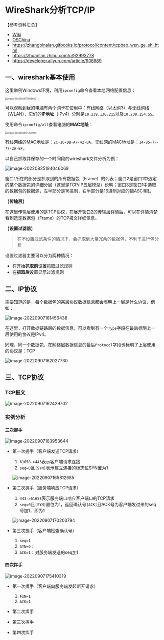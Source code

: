 # WireShark分析TCP/IP

【参考资料汇总】

* [Wiki](https://gitlab.com/wireshark/wireshark/-/wikis/home)
* [OSChina](https://tool.oschina.net/)
* https://zhangbinalan.gitbooks.io/protocol/content/tcpbao_wen_ge_shi.html
* https://zhuanlan.zhihu.com/p/92993778
* https://developer.aliyun.com/article/906989

## 一、wireshark基本使用

这里举例Windows环境，利用`ipconfig`命令查看本地网络配置信息：

<img src="https://raw.githubusercontent.com/huibazdy/TyporaPicture/main/202208251719978.png" alt="image-20220825171906880" style="zoom: 50%;" />

可以观察到我的电脑有两个网卡在使用中：有线网络（以太网3）与无线网络（WLAN），它们的**IP地址**（IPv4）分别是`10.239.130.215`以及`10.239.154.55`。

使用命令`ipconfig/all`查看电脑的**MAC地址**：

<img src="https://raw.githubusercontent.com/huibazdy/TyporaPicture/main/202208251743916.png" alt="image-20220825174300845" style="zoom:50%;" />

有线网络的MAC地址是：`2C-16-DB-A7-42-0A`，无线网的MAC地址是：`14-85-7F-77-2A-EF`。



以自己抓取并保存的一个时间段的wireshark文件分析为例：

![image-20220825194046069](https://raw.githubusercontent.com/huibazdy/TyporaPicture/main/202208251940281.png)

窗口1所在的部分是抓取到的所有数据包（Frame）的列表；窗口2是窗口1中选定的某个数据包的详细分层（这里是TCP/IP五层模型）说明；窗口3是窗口1中选取的数据包的数据源，左半部分是16进制，右半部分是16进制对应的额ASCII码。



【**传输层**】

在这里传输层使用的是TCP协议，在展开窗口2的传输层详情后，可以在详情清楚看到选定数据包（Frame）的TCP报文详细信息。





【**设置过滤器**】

> 在不设置过滤条件的情况下，会抓取到大量冗余的数据包，不利于进行包分析

设置过滤器主要可以分为两种情况：

* 在开始**抓取前**设置抓取过滤规则
* 在**抓取后**设置显示过滤规则





## 二、IP协议

需要知道的是，每个数据包的某层协议数据信息都会表明上一层是什么协议，例如：

![image-20220907161456438](https://raw.githubusercontent.com/huibazdy/TyporaPicture/main/202209071614487.png)

在这里，打开数据链路层的数据信息，可以看到有一个`Type`字段在最后标明上一层使用的协议是IPv4。



同理，同一个数据包，在网络层数据信息的最后`Protocol`字段也标明了上层使用的协议是：TCP

![image-20220907162027730](https://raw.githubusercontent.com/huibazdy/TyporaPicture/main/202209071620765.png)



## 三、TCP协议

### TCP报文

<img src="https://raw.githubusercontent.com/huibazdy/TyporaPicture/main/202209071624749.png" alt="image-20220907162429702"  />

### 实例分析

#### 三次握手

![image-20220907163953644](https://raw.githubusercontent.com/huibazdy/TyporaPicture/main/202209071639682.png)

* 第一次握手（客户端发送TCP请求）

    1. `61658->443`表示客户端请求连接
    2. `seq=0`且`[SYN]`表示建立连接的标志位SYN置为1

    ![image-20220907165812685](https://raw.githubusercontent.com/huibazdy/TyporaPicture/main/202209071658725.png)

* 第二次握手（服务端响应TCP请求）

    1. `443->61658`表示服务端口响应客户端口的TCP请求
    2. `seq=0`且`[SYN]`置位为1，返回确认号`[ACK]`且ACK号为客户端发过来的seq号加1，即为1

    ![image-20220907170203794](https://raw.githubusercontent.com/huibazdy/TyporaPicture/main/202209071702836.png)

* 第三次握手（客户端检查确认号）
    1. `seq=1`
    2. `SYN=0`：
    3. `ACK=1`：对服务端发送的seq加1



#### 四次挥手

![image-20220907175410319](https://raw.githubusercontent.com/huibazdy/TyporaPicture/main/202209071754352.png)

* 第一次挥手（客户端向服务端发起断开请求）

    1. `FIN=1`
    2. `ACK=1`

* 第二次挥手

    

* 第三次挥手

    

* 第四次挥手

    